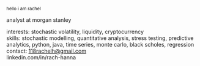 <p><small>hello i am rachel</small></p>

analyst at morgan stanley

interests: stochastic volatility, liquidity, cryptocurrency<br>skills: stochastic modelling, quantitative analysis, stress testing, predictive analytics, python, java, time series, monte carlo, black scholes, regression<br>contact: 118rachelh@gmail.com<br>
linkedin.com/in/rach-hanna

